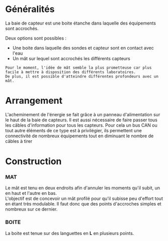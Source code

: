 # Généralités

La baie de capteur est une boite étanche dans laquelle des équipements sont accrochés.

Deux options sont possibles :
- Une boite dans laquelle des sondes et capteur sont en contact avec l'eau
- Un mât sur lequel sont accrochés les différents capteurs

```tip
Pour le moment, l'idée de mât semble la plus prometteuse car plus facile à mettre à disposition des différents laboratoires.  
De plus, il est possible d'atteindre différentes profondeurs avec un mât.
```



# Arrangement

L'acheminement de l'énergie se fait grâce à un panneau d'alimentation sur le haut de la baie de capteurs. Il est aussi nécessaire de faire passer tous les câbles d'information pour tous les capteurs. Pour cela un bus CAN ou tout autre éléments de ce type est à privilégier, ils permettent une connectivité de nombreux équipements tout en diminuant le nombre de câbles à tirer

# Construction

### MAT

Le mât est tenu en deux endroits afin d'annuler les moments qu'il subit, un en haut et l'autre en bas.  
L'objectif est de concevoir un mât profilé pour qu'il subisse peu d'effort tout en étant très modulable. Il faut donc que des points d'accroches simples et nombreux sur ce dernier.

### BOITE

La boite est tenue sur des languettes en **L** en plusieurs points.